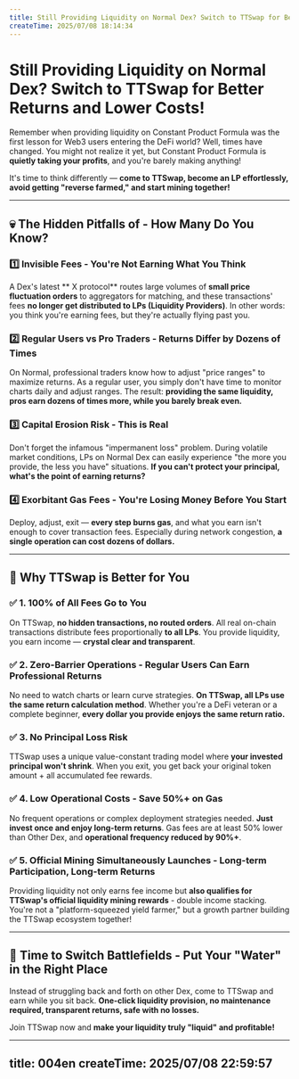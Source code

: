 ```yaml
---
title: Still Providing Liquidity on Normal Dex? Switch to TTSwap for Better Returns and Lower Costs
createTime: 2025/07/08 18:14:34
---
```


<ShareButtonEn/>

# **Still Providing Liquidity on Normal Dex? Switch to TTSwap for Better Returns and Lower Costs!**

Remember when providing liquidity on Constant Product Formula was the first lesson for Web3 users entering the DeFi world? Well, times have changed. You might not realize it yet, but Constant Product Formula is **quietly taking your profits**, and you're barely making anything!

It's time to think differently — **come to TTSwap, become an LP effortlessly, avoid getting "reverse farmed," and start mining together!**

---

## 💀 The Hidden Pitfalls of  - How Many Do You Know?

### 1️⃣ **Invisible Fees - You're Not Earning What You Think**

A Dex's latest ** X protocol** routes large volumes of **small price fluctuation orders** to aggregators for matching, and these transactions' fees **no longer get distributed to LPs (Liquidity Providers)**.
In other words: you think you're earning fees, but they're actually flying past you.

### 2️⃣ **Regular Users vs Pro Traders - Returns Differ by Dozens of Times**

On Normal, professional traders know how to adjust "price ranges" to maximize returns.
As a regular user, you simply don't have time to monitor charts daily and adjust ranges. The result: **providing the same liquidity, pros earn dozens of times more, while you barely break even.**

### 3️⃣ **Capital Erosion Risk - This is Real**

Don't forget the infamous "impermanent loss" problem. During volatile market conditions, LPs on Normal Dex can easily experience "the more you provide, the less you have" situations. **If you can't protect your principal, what's the point of earning returns?**

### 4️⃣ **Exorbitant Gas Fees - You're Losing Money Before You Start**

Deploy, adjust, exit — **every step burns gas**, and what you earn isn't enough to cover transaction fees. Especially during network congestion, **a single operation can cost dozens of dollars.**

---

## 💎 Why TTSwap is Better for You

### ✅ **1. 100% of All Fees Go to You**

On TTSwap, **no hidden transactions, no routed orders**. All real on-chain transactions distribute fees proportionally **to all LPs**. You provide liquidity, you earn income — **crystal clear and transparent**.

### ✅ **2. Zero-Barrier Operations - Regular Users Can Earn Professional Returns**

No need to watch charts or learn curve strategies. **On TTSwap, all LPs use the same return calculation method**. Whether you're a DeFi veteran or a complete beginner, **every dollar you provide enjoys the same return ratio.**

### ✅ **3. No Principal Loss Risk**

TTSwap uses a unique value-constant trading model where **your invested principal won't shrink**. When you exit, you get back your original token amount + all accumulated fee rewards.

### ✅ **4. Low Operational Costs - Save 50%+ on Gas**

No frequent operations or complex deployment strategies needed. **Just invest once and enjoy long-term returns**. Gas fees are at least 50% lower than Other Dex, and **operational frequency reduced by 90%+**.

### ✅ **5. Official Mining Simultaneously Launches - Long-term Participation, Long-term Returns**

Providing liquidity not only earns fee income but **also qualifies for TTSwap's official liquidity mining rewards** - double income stacking. You're not a "platform-squeezed yield farmer," but a growth partner building the TTSwap ecosystem together!

---

## 🌊 Time to Switch Battlefields - Put Your "Water" in the Right Place

Instead of struggling back and forth on other Dex, come to TTSwap and earn while you sit back.
**One-click liquidity provision, no maintenance required, transparent returns, safe with no losses.**

Join TTSwap now and **make your liquidity truly "liquid" and profitable!**

--- 
title: 004en
createTime: 2025/07/08 22:59:57
---
 